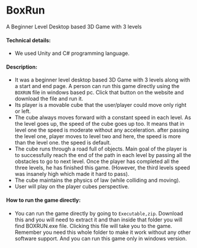 # BoxRun
A Beginner Level Desktop based 3D Game with 3 levels

#### Technical details: 
- We used Unity and C# programming language.

#### Description:
- It was a beginner level desktop based 3D Game with 3 levels along with a start and end page. A person can run this game directly using the `BOXRUN` file in windows based pc. Click that button on the website and download the file and run it. 
- Its player is a movable cube that the user/player could move only right or left. 
- The cube always moves forward with a constant speed in each level. As the level goes up, the speed of the cube goes up too. It means that in level one the speed is moderate without any acceleration. after passing the level one, player moves to level two and here, the speed is more than the level one. the speed is default.
- The cube runs through a road full of objects. Main goal of the player is to successfully reach the end of the path in each level by passing all the obstacles to go to next level. Once the player has completed all the three levels, he has finished this game. (However, the third levels speed was insanely high which made it hard to pass).
- The cube maintains the physics of law (while colliding and moving).
- User will play on the player cubes perspective.

#### How to run the game directly: 
- You can run the game directly by going to `Executable,zip`. Download this and you will need to extract it and than inside that folder you will find BOXRUN.exe file. Clicking this file will take you to the game. Remember you need this whole folder to make it work without any other software support. And you can run this game only in windows version. 
